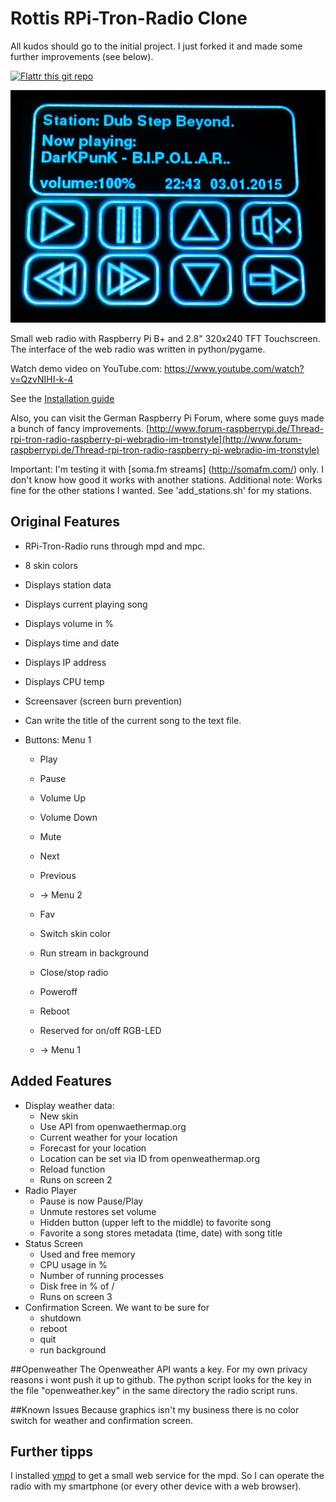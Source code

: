 Rottis RPi-Tron-Radio Clone
=============================
All kudos should go to the initial project. I just forked it and made some further improvements (see below).

[![Flattr this git repo](http://api.flattr.com/button/flattr-badge-large.png)](https://flattr.com/submit/auto?\user_id=5Volt-Junkie&url=https://github.com/5Volt-Junkie/RPi-Tron-Radio&title=RPi-Tron-Radio&\description=Raspberry_Pi_Internet_Radio&language=&\tags=github&category=software)

![Player](https://raw.githubusercontent.com/5Volt-Junkie/RPi-Tron-Radio/master/docu/RPi-Internet-Radio.png)

Small web radio with Raspberry Pi B+ and 2.8" 320x240 TFT Touchscreen. The interface of the web radio was written in python/pygame.

Watch demo video on YouTube.com: https://www.youtube.com/watch?v=QzvNIHI-k-4

See the [Installation guide](https://github.com/5Volt-Junkie/RPi-Tron-Radio/blob/master/docu/Installation.md)

Also, you can visit the German Raspberry Pi Forum, where some guys made a bunch of fancy improvements.
[http://www.forum-raspberrypi.de/Thread-rpi-tron-radio-raspberry-pi-webradio-im-tronstyle](http://www.forum-raspberrypi.de/Thread-rpi-tron-radio-raspberry-pi-webradio-im-tronstyle)


Important: I'm testing it with [soma.fm streams] (http://somafm.com/) only. I don't know how good it works with another stations.
Additional note: Works fine for the other stations I wanted. See 'add\_stations.sh' for my stations.

## Original Features
* RPi-Tron-Radio runs through mpd and mpc.
* 8 skin colors
* Displays station data
* Displays current playing song
* Displays volume in %
* Displays time and date
* Displays IP address
* Displays CPU temp
* Screensaver (screen burn prevention)
* Can write the title of the current song to the text file.
 

* Buttons:
Menu 1
  * Play
  * Pause
  * Volume Up
  * Volume Down
  * Mute
  * Next
  * Previous
  * -> Menu 2

  * Fav
  * Switch skin color
  * Run stream in background
  * Close/stop radio
  * Poweroff
  * Reboot
  * Reserved for on/off RGB-LED
  * -> Menu 1



## Added Features
* Display weather data:
  * New skin
  * Use API from openwaethermap.org
  * Current weather for your location
  * Forecast for your location
  * Location can be set via ID from openweathermap.org
  * Reload function
  * Runs on screen 2
* Radio Player
  * Pause is now Pause/Play
  * Unmute restores set volume
  * Hidden button (upper left to the middle) to favorite song
  * Favorite a song stores metadata (time, date) with song title
* Status Screen
  * Used and free memory
  * CPU usage in %
  * Number of running processes
  * Disk free in % of /
  * Runs on screen 3
* Confirmation Screen. We want to be sure for
  * shutdown
  * reboot
  * quit
  * run background


##Openweather
The Openweather API wants a key. For my own privacy reasons i wont push it up to github. The python script looks for the key in the file "openweather.key" in the same directory the radio script runs.


##Known Issues
Because graphics isn't my business there is no color switch for weather and confirmation screen.
  

## Further tipps
I installed [ympd](https://gist.github.com/nerab/37429abeaf4828484ab7) to get a small web service for the mpd. So I can operate the radio with my smartphone (or every other device with a web browser).
